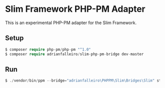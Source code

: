 # Slim Framework PHP-PM Adapter #

This is an experimental PHP-PM adapter for the Slim Framework.

## Setup ##

```php
$ composer require php-pm/php-pm "^1.0"
$ composer require adrianfalleiro/slim-php-pm-bridge dev-master
```

## Run ##

```php
$ ./vendor/bin/ppm --bridge="adrianfalleiro\PHPPM\Slim\Bridges\Slim" start --debug 1 --workers 1 --static-directory public
```